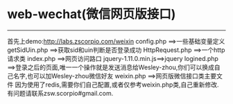 # web-wechat(微信网页版接口)
------
首先上demo:http://labs.zscorpio.com/weixin
config.php			==>一些基础变量定义
getSidUin.php		==>获取sid和uin判断是否登录成功
HttpRequest.php		==>一个http请求类
index.php			==>网页访问路口
jquery-1.11.0.min.js==>jquery
logined.php			==>登录之后的页面,唯一一个操作就是发送消息给Wesley-zhou,你们可以换成自己名字,也可以加Wesley-zhou微信好友
weixin.php			==>网页版微信接口类主要文件
因为使用了redis,需要你们自己配置,或者仅参考weixin.php类,自己重新修改.
有问题请联系zsw.scorpio#gmail.com.